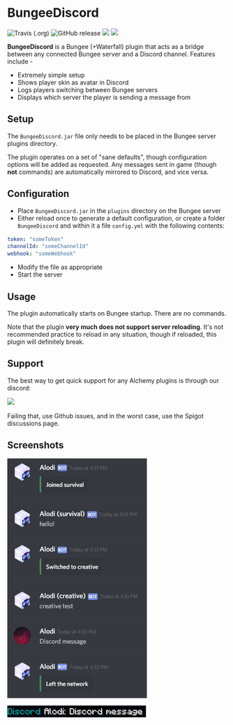# BungeeDiscord
![Travis (.org)](https://img.shields.io/travis/cmcarey/BungeeDiscord.svg?style=for-the-badge)
![GitHub release](https://img.shields.io/github/release/cmcarey/bungeediscord.svg?style=for-the-badge)
![](https://img.shields.io/badge/Minecraft%20Version-1.14-blue.svg?style=for-the-badge)
[![](https://img.shields.io/badge/SUPPORT-DISCORD-important.svg?style=for-the-badge)](https://discord.gg/26223RR)


**BungeeDiscord** is a Bungee (+Waterfall) plugin that acts as a bridge between any connected Bungee server and a Discord channel.  Features include -
- Extremely simple setup
- Shows player skin as avatar in Discord
- Logs players switching between Bungee servers
- Displays which server the player is sending a message from

## Setup
The `BungeeDiscord.jar` file only needs to be placed in the Bungee server plugins directory.

The plugin operates on a set of "sane defaults", though configuration options will be added as requested.  Any messages sent in game (though **not** commands) are automatically mirrored to Discord, and vice versa.

## Configuration
- Place `BungeeDiscord.jar` in the `plugins` directory on the Bungee server
- Either reload once to generate a default configuration, or create a folder `BungeeDiscord` and within it a file `config.yml` with the following contents:
```yml
token: "someToken"
channelId: "someChannelId"
webhook: "someWebhook"
```

- Modify the file as appropriate
- Start the server

## Usage
The plugin automatically starts on Bungee startup.  There are no commands.

Note that the plugin **very much does not support server reloading**.  It's not recommended practice to reload in any situation, though if reloaded, this plugin will definitely break.

## Support

The best way to get quick support for any Alchemy plugins is through our discord:

[![](https://img.shields.io/badge/SUPPORT-DISCORD-important.svg?style=for-the-badge)](https://discord.gg/26223RR)

Failing that, use Github issues, and in the worst case, use the Spigot discussions page.

## Screenshots
![](images/discord.png)

![](images/ingame.png)